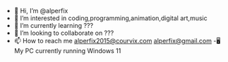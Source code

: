 - 👋 Hi, I’m @alperfix
- 👀 I’m interested in coding,programming,animation,digital art,music
- 🌱 I’m currently learning ???
- 💞️ I’m looking to collaborate on ???
- 📫 How to reach me alperfix2015@courvix.com
                      alperfix@gmail.com
-🖥️ My PC currently running Windows 11
